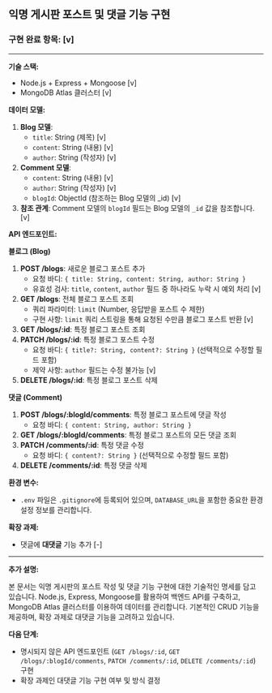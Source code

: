 ## 익명 게시판 포스트 및 댓글 기능 구현

### 구현 완료 항목: [v]

---

**기술 스택:**

* Node.js + Express + Mongoose [v]
* MongoDB Atlas 클러스터 [v]

**데이터 모델:**

1.  **Blog 모델**:
    * `title`: String (제목) [v]
    * `content`: String (내용) [v]
    * `author`: String (작성자) [v]
2.  **Comment 모델**:
    * `content`: String (내용) [v]
    * `author`: String (작성자) [v]
    * `blogId`: ObjectId (참조하는 Blog 모델의 \_id) [v]
3.  **참조 관계**: Comment 모델의 `blogId` 필드는 Blog 모델의 `_id` 값을 참조합니다. [v]

**API 엔드포인트:**

**블로그 (Blog)**

1.  **POST /blogs**: 새로운 블로그 포스트 추가
    * 요청 바디: `{ title: String, content: String, author: String }`
    * 유효성 검사: `title`, `content`, `author` 필드 중 하나라도 누락 시 예외 처리 [v]
2.  **GET /blogs**: 전체 블로그 포스트 조회
    * 쿼리 파라미터: `limit` (Number, 응답받을 포스트 수 제한)
    * 구현 사항: `limit` 쿼리 스트링을 통해 요청된 수만큼 블로그 포스트 반환 [v]
3.  **GET /blogs/:id**: 특정 블로그 포스트 조회
4.  **PATCH /blogs/:id**: 특정 블로그 포스트 수정
    * 요청 바디: `{ title?: String, content?: String }` (선택적으로 수정할 필드 포함)
    * 제약 사항: `author` 필드는 수정 불가능 [v]
5.  **DELETE /blogs/:id**: 특정 블로그 포스트 삭제

**댓글 (Comment)**

1.  **POST /blogs/:blogId/comments**: 특정 블로그 포스트에 댓글 작성
    * 요청 바디: `{ content: String, author: String }`
2.  **GET /blogs/:blogId/comments**: 특정 블로그 포스트의 모든 댓글 조회
3.  **PATCH /comments/:id**: 특정 댓글 수정
    * 요청 바디: `{ content?: String }` (선택적으로 수정할 필드 포함)
4.  **DELETE /comments/:id**: 특정 댓글 삭제

**환경 변수:**

* `.env` 파일은 `.gitignore`에 등록되어 있으며, `DATABASE_URL`을 포함한 중요한 환경 설정 정보를 관리합니다.

**확장 과제:**

* 댓글에 **대댓글** 기능 추가 [-]

---

**추가 설명:**

본 문서는 익명 게시판의 포스트 작성 및 댓글 기능 구현에 대한 기술적인 명세를 담고 있습니다. Node.js, Express, Mongoose를 활용하여 백엔드 API를 구축하고, MongoDB Atlas 클러스터를 이용하여 데이터를 관리합니다. 기본적인 CRUD 기능을 제공하며, 확장 과제로 대댓글 기능을 고려하고 있습니다.

**다음 단계:**

* 명시되지 않은 API 엔드포인트 (`GET /blogs/:id`, `GET /blogs/:blogId/comments`, `PATCH /comments/:id`, `DELETE /comments/:id`) 구현
* 확장 과제인 대댓글 기능 구현 여부 및 방식 결정
